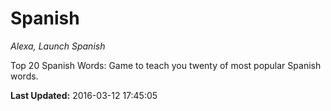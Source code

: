 # Spanish
*Alexa, Launch Spanish*

Top 20 Spanish Words: Game to teach you twenty of most popular Spanish words.

**Last Updated:** 2016-03-12 17:45:05